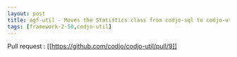 ```yaml
---
layout: post
title: agf-util - Moves the Statistics class from codjo-sql to codjo-util
tags: [framework-2-50,codjo-util]
---
```

Pull request : [[https://github.com/codjo/codjo-util/pull/9]]
